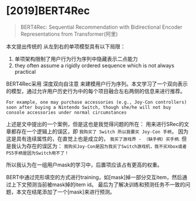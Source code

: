 # [2019]BERT4Rec

> BERT4Rec: Sequential Recommendation with Bidirectional Encoder Representations from Transformer(阿里)


本文提出传统的 从左到右的单项模型具有以下局限：

1. 单项架构限制了用户行为行为序列中隐藏表示二点能力
2. they often assume a rigidly ordered sequence which is not always practical

BERT4Rec采用 深度双向自注意 来建模用户行为序列。本文学习了一个双向表示的模型，通过允许用户历史行为中的每个项目融合左右两侧的信息来进行推荐。

```
For example, one may purchase accessories (e.g., Joy-Con controllers) soon after buying a Nintendo Switch, though she/he will not buy console accessories under normal circumstances
```

上述是文中提出的一个案例，但是这也是我觉得问题的所在：
用来进行SRec的文章都存在一个逻辑上的误区，即 ```我购买了 Switch 所以我要买 Joy-Con 手柄```， 因为这是具有连续属性的，在直觉上也是成立的， ```我买了游戏界 - （缺手柄）买手柄```.
但是我认为存在的误区为： ```我购买Joy-Con是因为我买了Switch游戏机，我不买Xbox或者PS5手柄是因为Switch用不了！```

所以我认为在一组用户mask的学习中，后置项应该占有更高的权重。


BERT中通过完形填空的方式进行training，如[mask]掉一部分交互item，然后通过上下文预测当前被mask掉的item id。
最后为了解决训练和预测任务不一致的问题，本文在结尾添加了一个[mask]来进行预测。

